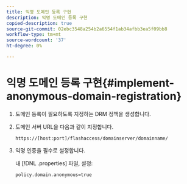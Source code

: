 ```yaml
---
title: 익명 도메인 등록 구현
description: 익명 도메인 등록 구현
copied-description: true
source-git-commit: 02ebc3548a254b2a6554f1ab34afbb3ea5f09bb8
workflow-type: tm+mt
source-wordcount: '37'
ht-degree: 0%

---
```


# 익명 도메인 등록 구현{#implement-anonymous-domain-registration}

1. 도메인 등록이 필요하도록 지정하는 DRM 정책을 생성합니다.
1. 도메인 서버 URL을 다음과 같이 지정합니다.

   ```
   https://[host:port]/flashaccess/domainserver/domainname/
   ```

1. 익명 인증을 필수로 설정합니다.

   내 [!DNL .properties] 파일, 설정:

   ```
   policy.domain.anonymous=true 
   ```

